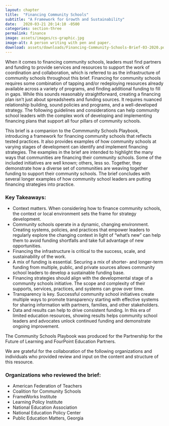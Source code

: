 ```yaml
---
layout: chapter
title:  "Financing Community Schools"
subtitle: "A Framework for Growth and Sustainability"
date:   2020-03-21 20:14:10 -0500
categories: section-three
permalink: finance
image: assets/images/cs-graphic.jpg
image-alt: A person writing with pen and paper.
download: assets/downloads/Financing-Community-Schools-Brief-03-2020.pdf
---
```


When it comes to financing community schools, leaders must find partners and funding to provide services and resources to support the work of coordination and collaboration, which is referred to as the infrastructure of community schools throughout this brief. Financing for community schools requires some combination of tapping and/or redeploying resources already available across a variety of programs, and finding additional funding to fill in gaps. While this sounds reasonably straightforward, creating a financing plan isn’t just about spreadsheets and funding sources. It requires nuanced relationship building, sound policies and programs, and a well-developed strategy. The following guidelines and considerations can help community school leaders with the complex work of developing and implementing financing plans that support all four pillars of community schools.

This brief is a companion to the Commmunity Schools  Playbook, introducing a framework for financing community schools that reflects tested practices. It also provides examples of how community schools at varying stages of development can identify and implement financing strategies. The examples in the brief are intended to highlight the many ways that communities are financing their community schools. Some of the included initiatives are well known; others, less so. Together, they demonstrate how a diverse set of communities are weaving together funding to support their community schools. The brief concludes with several longer examples of how community school leaders are putting financing strategies into practice.

### Key Takeaways:

* Context matters. When considering how to finance community schools, the context or local environment sets the frame for strategy development.
* Community schools operate in a dynamic, changing environment. Creating systems, policies, and practices that empower leaders to regularly explore the changing context in light of “what’s new” can help them to avoid funding shortfalls and take full advantage of new opportunities.  
* Financing the infrastructure is critical to the success, scale, and sustainability of the work.   
* A mix of funding is essential. Securing a mix of shorter- and longer-term funding from multiple, public, and private sources allows community school leaders to develop a sustainable funding base.  
* Financing strategies should align with the developmental stage of a community schools initiative.  The scope and complexity of their supports, services, practices, and systems can grow over time.
* Transparency is key. Successful community school initiatives create multiple ways to promote transparency starting with effective systems for sharing information with partners, families, and other stakeholders.  
* Data and results can help to drive consistent funding. In this era of limited education resources, showing results helps community school leaders and advocates unlock continued funding and demonstrate ongoing improvement.

The Community Schools Playbook was produced for the Partnership for the Future of Learning and FourPoint Education Partners.

We are grateful for the collaboration of the following organizations and individuals who provided review and input on the content and structure of this resource.

### Organizations who reviewed the brief:

*	American Federation of Teachers
*	Coalition for Community Schools
*	FrameWorks Institute
*	Learning Policy Institute
*	National Education Association
*	National Education Policy Center
*	Public Education Matters, Georgia

